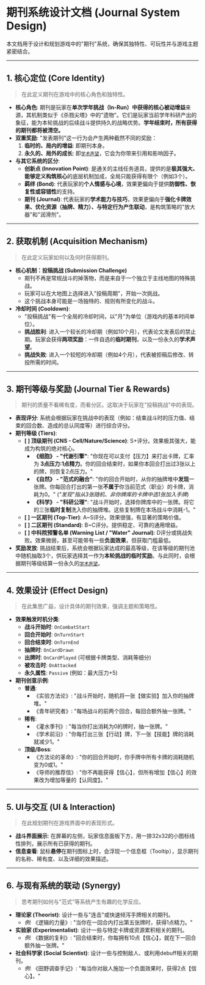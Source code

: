 # 期刊系统设计文档 (Journal System Design)

本文档用于设计和规划游戏中的"期刊"系统，确保其独特性、可玩性并与游戏主题紧密结合。

---

## 1. 核心定位 (Core Identity)

> 在此定义期刊在游戏中的核心角色和独特性。

*   **核心角色**: 期刊是玩家在**单次学年挑战（In-Run）**中获得的核心**被动增益**来源，其机制类似于《杀戮尖塔》中的"遗物"。它们是玩家当前学年科研产出的象征，能为本轮挑战的后续战斗提供持久的战略优势。**学年结束时，所有获得的期刊都将被清空。**
*   **双重奖励**: "发表期刊"这一行为会产生两种截然不同的奖励：
    1.  **临时的、局内的增益**: 即期刊本身。
    2.  **永久的、局外的成长**: 即[`学术声望`](./ACADEMIC_PRESTIGE_SYSTEM.md)，它会为你带来引用和影响因子。
*   **与其它系统的区分**:
    *   **创新点 (Innovation Point)**: 是通关的主线任务道具，提供的是**极其强大、能够定义构筑核心**的底层机制加成，全局只能获得有限个（例如3个）。
    *   **羁绊 (Bond)**: 代表玩家的**个人情感与心境**，效果更偏向于提供**防御性、恢复性或容错性**的支持。
    *   **期刊 (Journal)**: 代表玩家的**学术能力与技巧**，效果更偏向于**强化卡牌效果、优化资源（抽牌、精力）、与特定行为产生联动**，是构筑策略的"放大器"和"润滑剂"。

---

## 2. 获取机制 (Acquisition Mechanism)

> 在此定义玩家如何以及何时获得期刊。

*   **核心机制：投稿挑战 (Submission Challenge)**
    *   期刊不再是常规战斗的掉落物，而是来自于一个独立于主线地图的特殊挑战。
    *   玩家可以在大地图上选择进入"投稿周期"，开始一次挑战。
    *   这个挑战本身可能是一场独特的、规则有所变化的战斗。
*   **冷却时间 (Cooldown)**:
    *   "投稿挑战"有一个全局的冷却时间，以"月"为单位（游戏内的基本时间单位）。
    *   **挑战胜利**: 进入一个较长的冷却期（例如10个月），代表论文发表后的禁止期。玩家会获得**两项奖励**：一件自选的**临时期刊**，以及一份永久的**学术声望**。
    *   **挑战失败**: 进入一个较短的冷却期（例如4个月），代表被拒稿后修改、转投所需的时间。

---

## 3. 期刊等级与奖励 (Journal Tier & Rewards)

> 期刊的质量不看稀有度，而看分区。这取决于玩家在"投稿挑战"中的表现。

*   **表现评分**: 系统会根据玩家在挑战中的表现（例如：结束战斗时的压力值、结束的回合数、造成的总认同度等）进行综合评分。
*   **期刊等级 (Tiers)**:
    *   **[ ] 顶级期刊 (CNS - Cell/Nature/Science)**: S+评分。效果极其强大，能成为构筑的绝对核心。
        *   **《细胞》 - "代谢引擎"**: "你现在可以支付【压力】来打出卡牌，汇率为 **3点压力:1点精力**。你的回合结束时，如果你本回合打出过3张以上的牌，则恢复2点压力。"
        *   **《自然》 - "范式的融合"**: "你的回合开始时，从你的抽牌堆中**发现**一张牌。你每回合打出的第一张**不属于**你当前范式（职业）的卡牌，消耗为0。" (*"发现"指从3张随机、非你牌库的卡牌中选1张加入手牌*)
        *   **《科学》 - "科研公理"**: "战斗开始时，选择你牌库中的一张牌。将它的三张**临时复制**洗入你的抽牌堆。这些复制牌在本场战斗中消耗-1。"
    *   **[ ] 一区期刊 (Top-Tier)**: A~S评分。效果很强，有显著的策略价值。
    *   **[ ] 二区期刊 (Standard)**: B~C评分。提供稳定、可靠的通用增益。
    *   **[ ] 中科院预警名单 (Warning List / "Water" Journal)**: D评分或挑战失败。效果微弱，甚至可能带有一些**负面效果**，但获取门槛最低。
*   **奖励发放**: 挑战结束后，系统会根据玩家达成的最高等级，在该等级的期刊池中随机抽取3个，供玩家选择其一作为**本轮挑战的临时奖励**。与此同时，会根据期刊等级结算一份永久的[`学术声望`](./ACADEMIC_PRESTIGE_SYSTEM.md)。

---

## 4. 效果设计 (Effect Design)

> 在此集思广益，设计具体的期刊效果，强调主题和策略性。

*   **效果触发时机分类**:
    *   **战斗开始时**: `OnCombatStart`
    *   **回合开始时**: `OnTurnStart`
    *   **回合结束时**: `OnTurnEnd`
    *   **抽牌时**: `OnCardDrawn`
    *   **出牌时**: `OnCardPlayed` (可根据卡牌类型、消耗等细分)
    *   **被攻击时**: `OnAttacked`
    *   **永久属性**: `Passive` (例如：最大压力+5)
*   **期刊创意示例**:
    *   **普通**:
        *   《实验方法论》: "战斗开始时，随机将一张【做实验】加入你的抽牌堆。"
        *   《青年研究者》: "每场战斗的前两个回合，每回合额外抽一张牌。"
    *   **稀有**:
        *   《灌水季刊》: "每当你打出消耗为0的牌时，抽一张牌。"
        *   《学术前沿》: "你每打出三张【行动】牌，下一张【技能】牌的消耗就减少1。"
    *   **顶级/Boss**:
        *   《方法论的革命》: "你的回合开始时，你手牌中所有卡牌的消耗随机变为0或1。"
        *   《导师的推荐信》: "你不再能获得【信心】，但所有增加【信心】的效果改为增加等量的【认同度】。"

---

## 5. UI与交互 (UI & Interaction)

> 在此规划期刊在游戏界面中的表现形式。

*   **战斗界面展示**: 在屏幕的左侧，玩家信息面板下方，用一排32x32的小图标线性排列，展示所有已获得的期刊。
*   **信息查看**: 鼠标**悬停**在期刊图标上时，会浮现一个信息框（Tooltip），显示期刊的名称、稀有度、以及详细的效果描述。

---

## 6. 与现有系统的联动 (Synergy)

> 思考期刊如何与"范式"等系统产生有趣的化学反应。

*   **理论家 (Theorist)**: 设计一些与"连击"或快速倾泻手牌相关的期刊。
    *   *例*: 《逻辑的力量》: "当你在一回合内打出第五张牌时，获得1点精力。"
*   **实验家 (Experimentalist)**: 设计一些与特定卡牌或资源累积相关的期刊。
    *   *例*: 《数据的复利》: "回合结束时，你每拥有10点【信心】，就在下一回合额外抽一张牌。"
*   **社会科学家 (Social Scientist)**: 设计一些与控制敌人、或利用debuff相关的期刊。
    *   *例*: 《田野调查手记》: "每当你对敌人施加一个负面效果时，获得2点【信心】。" 